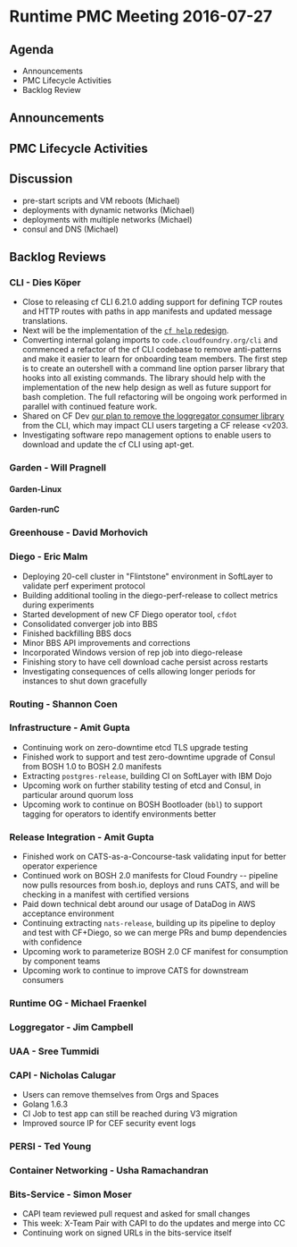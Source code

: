 # Runtime PMC Meeting 2016-07-27

## Agenda
* Announcements
* PMC Lifecycle Activities
* Backlog Review

## Announcements


## PMC Lifecycle Activities


## Discussion
- pre-start scripts and VM reboots (Michael)
- deployments with dynamic networks (Michael)
- deployments with multiple networks (Michael)
- consul and DNS (Michael)

## Backlog Reviews

### CLI - Dies Köper
- Close to releasing cf CLI 6.21.0 adding support for defining TCP routes and HTTP routes with paths in app manifests and updated message translations.
- Next will be the implementation of the [`cf help` redesign](https://docs.google.com/spreadsheets/d/1YasoPyhuajxcecV0QuFAtvnscR0ZZ1_vterDVXY8qDM/edit?usp=sharing).
- Converting internal golang imports to `code.cloudfoundry.org/cli` and commenced a refactor of the cf CLI codebase to remove anti-patterns and make it easier to learn for onboarding team members. The first step is to create an outershell with a command line option parser library that hooks into all existing commands. The library should help with the implementation of the new help design as well as future support for bash completion. The full refactoring will be ongoing work performed in parallel with continued feature work.
- Shared on CF Dev [our plan to remove the loggregator consumer library](https://lists.cloudfoundry.org/archives/list/cf-dev@lists.cloudfoundry.org/message/JISQUXZVSRQELIFWAJ7GIY2YSUWQLXE7/) from the CLI, which may impact CLI users targeting a CF release <v203.
- Investigating software repo management options to enable users to download and update the cf CLI using apt-get.

### Garden - Will Pragnell

#### Garden-Linux

#### Garden-runC

### Greenhouse - David Morhovich

### Diego - Eric Malm

- Deploying 20-cell cluster in "Flintstone" environment in SoftLayer to validate perf experiment protocol
- Building additional tooling in the diego-perf-release to collect metrics during experiments
- Started development of new CF Diego operator tool, `cfdot`
- Consolidated converger job into BBS
- Finished backfilling BBS docs
- Minor BBS API improvements and corrections
- Incorporated Windows version of rep job into diego-release
- Finishing story to have cell download cache persist across restarts
- Investigating consequences of cells allowing longer periods for instances to shut down gracefully

### Routing - Shannon Coen

### Infrastructure - Amit Gupta

- Continuing work on zero-downtime etcd TLS upgrade testing
- Finished work to support and test zero-downtime upgrade of Consul from BOSH 1.0 to BOSH 2.0 manifests
- Extracting `postgres-release`, building CI on SoftLayer with IBM Dojo
- Upcoming work on further stability testing of etcd and Consul, in particular around quorum loss
- Upcoming work to continue on BOSH Bootloader (`bbl`) to support tagging for operators to identify environments better

### Release Integration - Amit Gupta

- Finished work on CATS-as-a-Concourse-task validating input for better operator experience
- Continued work on BOSH 2.0 manifests for Cloud Foundry -- pipeline now pulls resources from bosh.io, deploys and runs CATS, and will be checking in a manifest with certified versions
- Paid down technical debt around our usage of DataDog in AWS acceptance environment
- Continuing extracting `nats-release`, building up its pipeline to deploy and test with CF+Diego, so we can merge PRs and bump dependencies with confidence
- Upcoming work to parameterize BOSH 2.0 CF manifest for consumption by component teams
- Upcoming work to continue to improve CATS for downstream consumers

### Runtime OG - Michael Fraenkel

### Loggregator - Jim Campbell

### UAA - Sree Tummidi

### CAPI - Nicholas Calugar
- Users can remove themselves from Orgs and Spaces
- Golang 1.6.3
- CI Job to test app can still be reached during V3 migration
- Improved source IP for CEF security event logs

### PERSI - Ted Young

### Container Networking - Usha Ramachandran

### Bits-Service - Simon Moser
- CAPI team reviewed pull request and asked for small changes 
- This week: X-Team Pair with CAPI to do the updates and merge into CC 
- Continuing work on signed URLs in the bits-service itself
